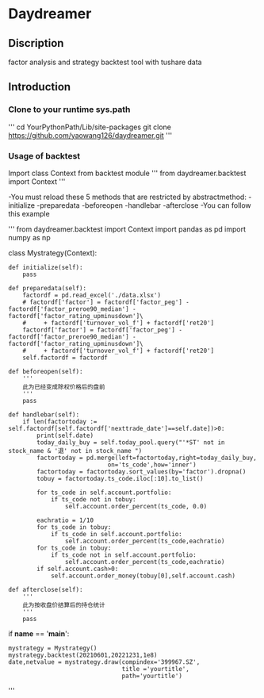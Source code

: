 # Daydreamer
## Discription
factor analysis and strategy backtest tool with tushare data

## Introduction
### Clone to your runtime sys.path
'''
cd YourPythonPath/Lib/site-packages
git clone https://github.com/yaowang126/daydreamer.git
'''

### Usage of backtest
Import class Context from backtest module 
'''
from daydreamer.backtest import Context
'''

-You must reload these 5 methods that are restricted by abstractmethod:
-initialize
-preparedata
-beforeopen
-handlebar
-afterclose
-You can follow this example

'''
from daydreamer.backtest import Context
import pandas as pd
import numpy as np



class Mystrategy(Context):
    
    def initialize(self):
        pass
    
    def preparedata(self):
        factordf = pd.read_excel('./data.xlsx')
        # factordf['factor'] = factordf['factor_peg'] - factordf['factor_preroe90_median'] - factordf['factor_rating_upminusdown']\
        #     + factordf['turnover_vol_f'] + factordf['ret20']
        factordf['factor'] = factordf['factor_peg'] - factordf['factor_preroe90_median'] - factordf['factor_rating_upminusdown']\
        #     + factordf['turnover_vol_f'] + factordf['ret20']
        self.factordf = factordf

    def beforeopen(self):
        '''
        此为已经变成除权价格后的盘前
        '''
        pass
 
    def handlebar(self):
        if len(factortoday := self.factordf[self.factordf['nexttrade_date']==self.date])>0:
            print(self.date)
            today_daily_buy = self.today_pool.query("'*ST' not in stock_name & '退' not in stock_name ")
            factortoday = pd.merge(left=factortoday,right=today_daily_buy,
                                on='ts_code',how='inner')
            factortoday = factortoday.sort_values(by='factor').dropna()
            tobuy = factortoday.ts_code.iloc[:10].to_list()
            
            for ts_code in self.account.portfolio:
                if ts_code not in tobuy:
                    self.account.order_percent(ts_code, 0.0)
                    
            eachratio = 1/10
            for ts_code in tobuy:
                if ts_code in self.account.portfolio:
                    self.account.order_percent(ts_code,eachratio)
            for ts_code in tobuy:
                if ts_code not in self.account.portfolio:
                    self.account.order_percent(ts_code,eachratio)
            if self.account.cash>0:
                self.account.order_money(tobuy[0],self.account.cash)
     
    def afterclose(self):
        '''
        此为按收盘价结算后的持仓统计
        '''
        pass 



if __name__ == '__main__':
    
    mystrategy = Mystrategy()
    mystrategy.backtest(20210601,20221231,1e8)
    date,netvalue = mystrategy.draw(compindex='399967.SZ',
                                    title ='yourtitle',
                                    path='yourtitle')


'''





